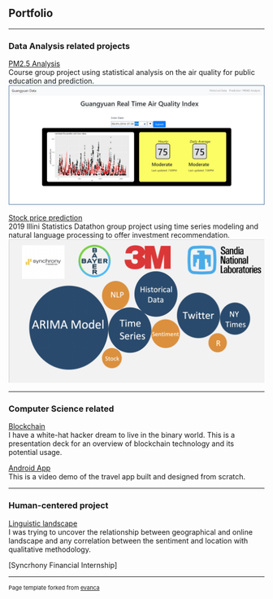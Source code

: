 ## Portfolio

---

### Data Analysis related projects

[PM2.5 Analysis](/pdf/PM2.5_Analysis_Report.pdf)
<br>Course group project using statistical analysis on the air quality for public education and prediction.
<img src="images/pm2.5.png?raw=true"/>


[Stock price prediction](/pdf/Stock_Price_Prediction.pdf)
<br>2019 Illini Statistics Datathon group project using time series modeling and natural language processing to offer investment recommendation.
<img src="images/stock.png?raw=true"/>

---

### Computer Science related

[Blockchain](/pdf/Blockchain.pdf)
<br>I have a white-hat hacker dream to live in the binary world. This is a presentation deck for an overview of blockchain technology and its potential usage.

[Android App](https://www.youtube.com/watch?v=8Rwy-iTYkLQ&feature=emb_logo)
<br>This is a video demo of the travel app built and designed from scratch.


---

### Human-centered project

[Linguistic landscape](/pdf/Linguistic_Landscape.pdf)
<br>I was trying to uncover the relationship between geographical and online landscape and any correlation between the sentiment and location with qualitative methodology.


[Syncrhony Financial Internship]


---
<p style="font-size:11px">Page template forked from <a href="https://github.com/evanca/quick-portfolio">evanca</a></p>
<!-- Remove above link if you don't want to attibute -->
